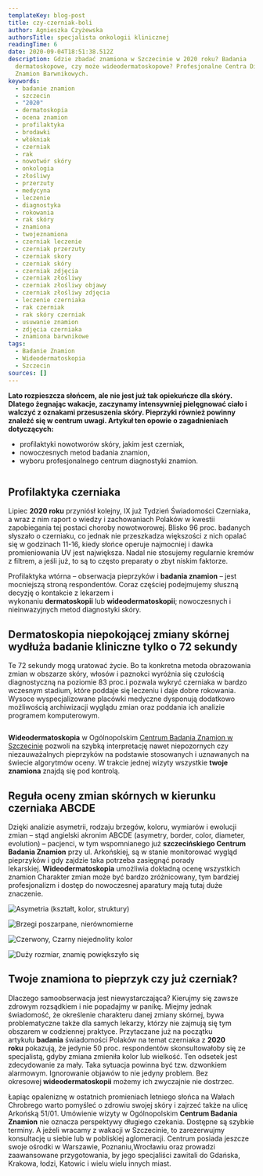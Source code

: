 ```yaml
---
templateKey: blog-post
title: czy-czerniak-boli
author: Agnieszka Czyżewska
authorsTitle: specjalista onkologii klinicznej
readingTime: 6
date: 2020-09-04T18:51:38.512Z
description: Gdzie zbadać znamiona w Szczecinie w 2020 roku? Badania
  dermatoskopowe, czy może wideodermatoskopowe? Profesjonalne Centra Diagnostyki
  Znamion Barwnikowych.
keywords:
  - badanie znamion
  - szczecin
  - "2020"
  - dermatoskopia
  - ocena znamion
  - profilaktyka
  - brodawki
  - włókniak
  - czerniak
  - rak
  - nowotwór skóry
  - onkologia
  - złośliwy
  - przerzuty
  - medycyna
  - leczenie
  - diagnostyka
  - rokowania
  - rak skóry
  - znamiona
  - twojeznamiona
  - czerniak leczenie
  - czerniak przerzuty
  - czerniak skory
  - czerniak skóry
  - czerniak zdjęcia
  - czerniak złośliwy
  - czerniak złośliwy objawy
  - czerniak złośliwy zdjęcia
  - leczenie czerniaka
  - rak czerniak
  - rak skóry czerniak
  - usuwanie znamion
  - zdjęcia czerniaka
  - znamiona barwnikowe
tags:
  - Badanie Znamion
  - Wideodermatoskopia
  - Szczecin
sources: []
---
```

**Lato rozpieszcza słońcem, ale nie jest już tak opiekuńcze dla skóry. Dlatego żegnając wakacje, zaczynamy intensywniej pielęgnować ciało i walczyć z oznakami przesuszenia skóry. Pieprzyki również powinny znaleźć się w centrum uwagi. Artykuł ten opowie o zagadnieniach dotyczących:**

* profilaktyki nowotworów skóry, jakim jest czerniak,
* nowoczesnych metod badania znamion,
* wyboru profesjonalnego centrum diagnostyki znamion.



![]()



## Profilaktyka czerniaka

Lipiec **2020 roku** przyniósł kolejny, IX już Tydzień Świadomości Czerniaka, a wraz z nim raport o wiedzy i zachowaniach Polaków w kwestii zapobiegania tej postaci choroby nowotworowej. Blisko 96 proc. badanych słyszało o czerniaku, co jednak nie przeszkadza większości z nich opalać się w godzinach 11-16, kiedy słońce operuje najmocniej i dawka promieniowania UV jest największa. Nadal nie stosujemy regularnie kremów z filtrem, a jeśli już, to są to często preparaty o zbyt niskim faktorze.

Profilaktyka wtórna – obserwacja pieprzyków i **badania znamion** – jest mocniejszą stroną respondentów. Coraz częściej podejmujemy słuszną decyzję o kontakcie z lekarzem i wykonaniu **dermatoskopii** lub **wideodermatoskopii**; nowoczesnych i nieinwazyjnych metod diagnostyki skóry.



## Dermatoskopia niepokojącej zmiany skórnej wydłuża badanie kliniczne tylko o 72 sekundy

Te 72 sekundy mogą uratować życie. Bo ta konkretna metoda obrazowania zmian w obszarze skóry, włosów i paznokci wyróżnia się czułością diagnostyczną na poziomie 83 proc.i pozwala wykryć czerniaka w bardzo wczesnym stadium, które poddaje się leczeniu i daje dobre rokowania. Wysoce wyspecjalizowane placówki medyczne dysponują dodatkowo możliwością archiwizacji wyglądu zmian oraz poddania ich analizie programem komputerowym.

![]()



**Wideodermatoskopia** w Ogólnopolskim [Centrum Badania Znamion w Szczecinie](https://twojeznamiona.pl/szczecin/badanie-znamion "Szczecińskie Centrum Badania Znamion
        ­Twoje Znamiona") pozwoli na szybką interpretację nawet niepozornych czy niezauważalnych pieprzyków na podstawie stosowanych i uznawanych na świecie algorytmów oceny. W trakcie jednej wizyty wszystkie **twoje znamiona** znajdą się pod kontrolą.

## Reguła oceny zmian skórnych w kierunku czerniaka ABCDE

Dzięki analizie asymetrii, rodzaju brzegów, koloru, wymiarów i ewolucji zmian – stąd angielski akronim ABCDE (asymetry, border, color, diameter, evolution) – pacjenci, w tym wspomnianego już **szczecińskiego Centrum Badania Znamion** przy ul. Arkońskiej, są w stanie monitorować wygląd pieprzyków i gdy zajdzie taka potrzeba zasięgnąć porady lekarskiej. **Wideodermatoskopia** umożliwia dokładną ocenę wszystkich znamion Charakter zmian może być bardzo zróżnicowany, tym bardziej profesjonalizm i dostęp do nowoczesnej aparatury mają tutaj duże znaczenie.

![Asymetria (kształt, kolor, struktury)](img/metoda_abcd_a.png "Asymetria (kształt, kolor, struktury)")

![Brzegi poszarpane, nierównomierne](img/metoda_abcd_b.png "Brzegi poszarpane, nierównomierne")

![Czerwony, Czarny niejednolity kolor](img/metoda_abcd_c.png "Czerwony, Czarny niejednolity kolor")

![Duży rozmiar, znamię powiększyło się](img/metoda_abcd_d.png "Duży rozmiar, znamię powiększyło się")



## **Twoje znamiona** to **pieprzyk** czy już **czerniak**?

Dlaczego samoobserwacja jest niewystarczająca? Kierujmy się zawsze zdrowym rozsądkiem i nie popadajmy w panikę. Miejmy jednak świadomość, że określenie charakteru danej zmiany skórnej, bywa problematyczne także dla samych lekarzy, którzy nie zajmują się tym obszarem w codziennej praktyce. Przytaczane już na początku artykułu **badania** świadomości Polaków na temat czerniaka z **2020 roku** pokazują, że jedynie 50 proc. respondentów skonsultowałoby się ze specjalistą, gdyby zmiana zmieniła kolor lub wielkość. Ten odsetek jest zdecydowanie za mały. Taka sytuacja powinna być tzw. dzwonkiem alarmowym. Ignorowanie objawów to nie jedyny problem. Bez okresowej **wideodermatoskopii** możemy ich zwyczajnie nie dostrzec.



<More link="https://twojeznamiona.pl/blog/jak-wyglada-czerniak-zdjecia" text="Jak wygląda czerniak? ZDJĘCIA" cta="Sprawdź" />



Łapiąc opaleniznę w ostatnich promieniach letniego słońca na Wałach Chrobrego warto pomyśleć o zdrowiu swojej skóry i zajrzeć także na ulicę Arkońską 51/01. Umówienie wizyty w Ogólnopolskim **Centrum Badania Znamion** nie oznacza perspektywy długiego czekania. Dostępne są szybkie terminy. A jeżeli wracamy z wakacji w Szczecinie, to zarezerwujmy konsultację u siebie lub w pobliskiej aglomeracji. Centrum posiada jeszcze swoje ośrodki w Warszawie, Poznaniu,Wrocławiu oraz prowadzi zaawansowane przygotowania, by jego specjaliści zawitali do Gdańska, Krakowa, łodzi, Katowic i wielu wielu innych miast.

<More link="https://twojeznamiona.pl/blog/jak-chronic-sie-przed-nowotworem-skory" text="Jak chronić się przed nowotworem skóry?" cta="Sprawdź" />